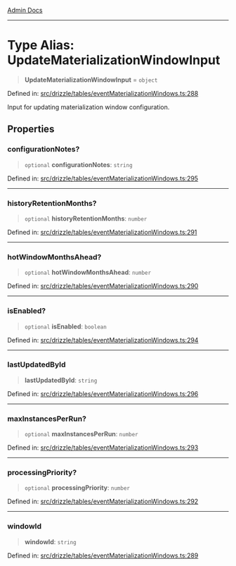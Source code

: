 [Admin Docs](/)

***

# Type Alias: UpdateMaterializationWindowInput

> **UpdateMaterializationWindowInput** = `object`

Defined in: [src/drizzle/tables/eventMaterializationWindows.ts:288](https://github.com/gautam-divyanshu/talawa-api/blob/84910820371ade6fdca33545b3a0fc1e929731b2/src/drizzle/tables/eventMaterializationWindows.ts#L288)

Input for updating materialization window configuration.

## Properties

### configurationNotes?

> `optional` **configurationNotes**: `string`

Defined in: [src/drizzle/tables/eventMaterializationWindows.ts:295](https://github.com/gautam-divyanshu/talawa-api/blob/84910820371ade6fdca33545b3a0fc1e929731b2/src/drizzle/tables/eventMaterializationWindows.ts#L295)

***

### historyRetentionMonths?

> `optional` **historyRetentionMonths**: `number`

Defined in: [src/drizzle/tables/eventMaterializationWindows.ts:291](https://github.com/gautam-divyanshu/talawa-api/blob/84910820371ade6fdca33545b3a0fc1e929731b2/src/drizzle/tables/eventMaterializationWindows.ts#L291)

***

### hotWindowMonthsAhead?

> `optional` **hotWindowMonthsAhead**: `number`

Defined in: [src/drizzle/tables/eventMaterializationWindows.ts:290](https://github.com/gautam-divyanshu/talawa-api/blob/84910820371ade6fdca33545b3a0fc1e929731b2/src/drizzle/tables/eventMaterializationWindows.ts#L290)

***

### isEnabled?

> `optional` **isEnabled**: `boolean`

Defined in: [src/drizzle/tables/eventMaterializationWindows.ts:294](https://github.com/gautam-divyanshu/talawa-api/blob/84910820371ade6fdca33545b3a0fc1e929731b2/src/drizzle/tables/eventMaterializationWindows.ts#L294)

***

### lastUpdatedById

> **lastUpdatedById**: `string`

Defined in: [src/drizzle/tables/eventMaterializationWindows.ts:296](https://github.com/gautam-divyanshu/talawa-api/blob/84910820371ade6fdca33545b3a0fc1e929731b2/src/drizzle/tables/eventMaterializationWindows.ts#L296)

***

### maxInstancesPerRun?

> `optional` **maxInstancesPerRun**: `number`

Defined in: [src/drizzle/tables/eventMaterializationWindows.ts:293](https://github.com/gautam-divyanshu/talawa-api/blob/84910820371ade6fdca33545b3a0fc1e929731b2/src/drizzle/tables/eventMaterializationWindows.ts#L293)

***

### processingPriority?

> `optional` **processingPriority**: `number`

Defined in: [src/drizzle/tables/eventMaterializationWindows.ts:292](https://github.com/gautam-divyanshu/talawa-api/blob/84910820371ade6fdca33545b3a0fc1e929731b2/src/drizzle/tables/eventMaterializationWindows.ts#L292)

***

### windowId

> **windowId**: `string`

Defined in: [src/drizzle/tables/eventMaterializationWindows.ts:289](https://github.com/gautam-divyanshu/talawa-api/blob/84910820371ade6fdca33545b3a0fc1e929731b2/src/drizzle/tables/eventMaterializationWindows.ts#L289)
